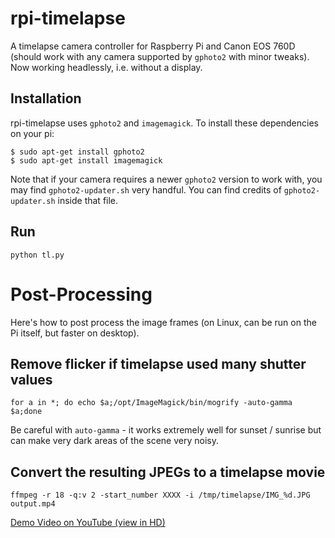 rpi-timelapse
=============

A timelapse camera controller for Raspberry Pi and Canon EOS 760D (should work with any camera supported by `gphoto2` with minor tweaks). Now working headlessly, i.e. without a display.


Installation
------------

rpi-timelapse uses `gphoto2` and `imagemagick`.  To install these dependencies on your pi:

```
$ sudo apt-get install gphoto2
$ sudo apt-get install imagemagick
```

Note that if your camera requires a newer `gphoto2` version to work with, you may find `gphoto2-updater.sh` very handful. You can find credits of `gphoto2-updater.sh` inside that file.

Run
---

```
python tl.py
```

Post-Processing
===============

Here's how to post process the image frames (on Linux, can be run on the Pi itself, but faster on desktop).

Remove flicker if timelapse used many shutter values
----------------------------------------------------

```
for a in *; do echo $a;/opt/ImageMagick/bin/mogrify -auto-gamma $a;done
```

Be careful with `auto-gamma` - it works extremely well for sunset / sunrise but can make very dark areas of the scene very noisy.

Convert the resulting JPEGs to a timelapse movie
------------------------------------------------

```
ffmpeg -r 18 -q:v 2 -start_number XXXX -i /tmp/timelapse/IMG_%d.JPG output.mp4
```



[Demo Video on YouTube (view in HD)](http://www.youtube.com/watch?v=AZbK4acS5Mc)
